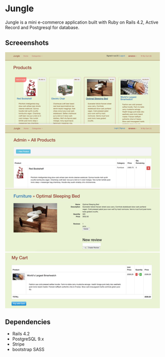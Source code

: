 # Jungle

Jungle is a mini e-commerce application built with Ruby on Rails 4.2, Active Record and Postgresql for database.


## Screeenshots
!["Screenshot for index page"](https://github.com/betttyquu/jungle-rails/blob/master/docs/index_page.png?raw=true)
!["Screenshot for admin page"](https://github.com/betttyquu/jungle-rails/blob/master/docs/admin_page.png?raw=true)
!["Screenshot for product page"](https://github.com/betttyquu/jungle-rails/blob/master/docs/product_page.png?raw=true)
!["Screenshot for cart page"](https://github.com/betttyquu/jungle-rails/blob/master/docs/cart.png?raw=true)




## Dependencies

* Rails 4.2
* PostgreSQL 9.x
* Stripe
* bootstrap SASS

